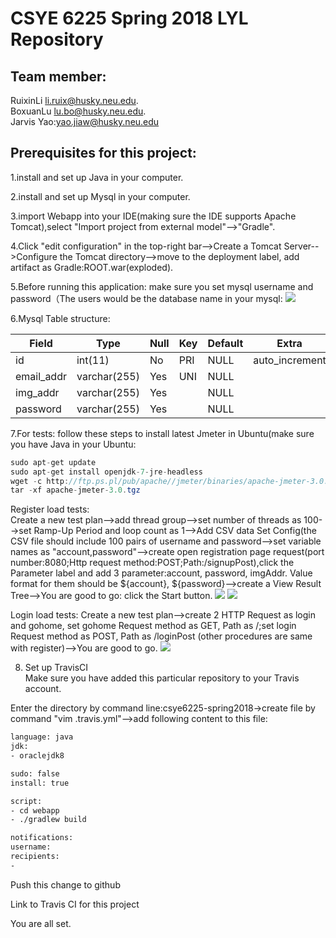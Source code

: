 # CSYE 6225 Spring 2018 LYL Repository
## Team member:
RuixinLi li.ruix@husky.neu.edu.    
BoxuanLu lu.bo@husky.neu.edu.       
Jarvis Yao:yao.jiaw@husky.neu.edu    

## Prerequisites for this project:
1.install and set up Java in your computer.   
    
2.install and set up Mysql in your computer. 
    
3.import Webapp into your IDE(making sure the IDE supports Apache Tomcat),select "Import project from external model"-->"Gradle".    
    
4.Click "edit configuration" in the top-right bar-->Create a Tomcat Server-->Configure the Tomcat directory-->move to the deployment label, add artifact as Gradle:ROOT.war(exploded).    
    
5.Before running this application: make sure you set mysql username and password（The users would be the database name in your mysql:
![](https://content.screencast.com/users/RuixinLi/folders/Jing/media/778de175-ed6e-48cf-b607-59d8c704ef74/00000003.png) 
    
6.Mysql Table structure:   

 |Field         | Type          | Null  | Key | Default  |    Extra     |
 |--------------|---------------|-------|-----|----------|--------------|
 |id            | int(11)       |   No  |PRI  |  NULL    |auto_increment|
 |email_addr    | varchar(255)  |   Yes |UNI  |  NULL    |              |
 |img_addr      | varchar(255)  |   Yes |     |  NULL    |              |
 |password      | varchar(255)  |   Yes |     |  NULL    |              |
 
     
 7.For tests: follow these steps to install latest Jmeter in Ubuntu(make sure you have Java in your Ubuntu:
 ```Java
 sudo apt-get update
 sudo apt-get install openjdk-7-jre-headless
 wget -c http://ftp.ps.pl/pub/apache//jmeter/binaries/apache-jmeter-3.0.tgz
 tar -xf apache-jmeter-3.0.tgz
 ```
 Register load tests:    
 Create a new test plan-->add thread group-->set number of threads as 100-->set Ramp-Up Period and loop count as 1-->Add CSV data Set Config(the CSV file should include 100 pairs of username and password-->set variable names as "account,password"-->create open registration page request(port number:8080;Http request method:POST;Path:/signupPost),click the Parameter label and add 3 parameter:account, password, imgAddr. Value format for them should be ${account}, ${password}-->create a View Result Tree-->You are good to go: click the Start button.
 ![](https://content.screencast.com/users/RuixinLi/folders/Jing/media/8d72c880-efaa-4004-aeda-434b290067b5/00000004.png)
 ![](https://content.screencast.com/users/RuixinLi/folders/Jing/media/115b2dfa-5c10-43f9-be13-af1dbf6873f0/00000005.png)
     
     
 Login load tests:
 Create a new test plan-->create 2 HTTP Request as login and gohome, set gohome Request method as GET, Path as /;set login  Request method as POST, Path as /loginPost (other procedures are same with register)-->You are good to go.
 ![](https://content.screencast.com/users/RuixinLi/folders/Jing/media/5cff1e2f-0d1d-45b6-bfda-dea432d42a90/00000006.png)
 
8. Set up TravisCI    
Make sure you have added this particular repository to your Travis account.
    
Enter the directory by command line:csye6225-spring2018->create file by command "vim .travis.yml"-->add following content to this file:    
```Bash
language: java
jdk:
- oraclejdk8

sudo: false
install: true

script:
- cd webapp
- ./gradlew build

notifications:
username:
recipients:
-
```
Push this change to github

Link to Travis CI for this project    

You are all set.
